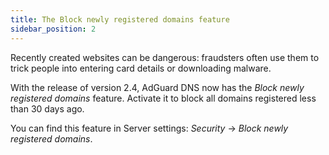 ```yaml
---
title: The Block newly registered domains feature
sidebar_position: 2
---
```


Recently created websites can be dangerous: fraudsters often use them to trick people into entering card details or downloading malware.

With the release of version 2.4, AdGuard DNS now has the *Block newly registered domains* feature. Activate it to block all domains registered less than 30 days ago.

You can find this feature in Server settings: *Security* → *Block newly registered domains*.
